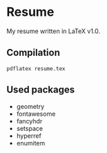 # Resume

My resume written in LaTeX v1.0.

## Compilation

`pdflatex resume.tex`

## Used packages

- geometry
- fontawesome
- fancyhdr
- setspace
- hyperref
- enumitem

